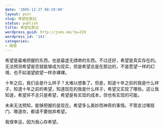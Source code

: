 ```yaml
---
date: '2005-12-27 08:29:00'
layout: post
slug: 希望在那边
status: publish
title: 希望在那边
wordpress_guid: http://jsms.me/?p=220
wordpress_id: '141'
categories:
- 随感
---
```


希望是最难把握的东西，也是最虚无缥缈的东西。不过还好，希望是真实存在的。无法预测希望是否就能够成为现实，但是希望总是在那边的，不是愿望一样的幻境、也不如渴望欲望一样赤裸裸。


十年之后，我们会是什么样子？太难以想象了。但是，知道十年之前的我是什么样子，知道十年之前的希望，知道现在的我是什么样子，希望又实现了哪些。这让我知道，希望并不总只是希望，希望是有实现的成本，但也有实现的可能。


未来无法预知，能够把握的是现在。希望多么美妙而神奇的事情。不管走过哪扇门、哪道坎，都请不要抛弃希望。


我很幸运，因为我心存希望。
